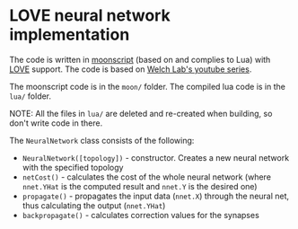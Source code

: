 LOVE neural network implementation
===

The code is written in [moonscript](http://moonscript.org/) (based on and complies to Lua) with [LOVE](http://love2d.org) support.
The code is based on [Welch Lab's youtube series](https://www.youtube.com/watch?v=bxe2T-V8XRs).

The moonscript code is in the `moon/` folder. The compiled lua code is in the `lua/` folder.

NOTE: All the files in `lua/` are deleted and re-created when building, so don't write code in there.

The `NeuralNetwork` class consists of the following:
 * `NeuralNetwork([topology])` - constructor. Creates a new neural network with the specified topology
 * `netCost()` - calculates the cost of the whole neural network (where `nnet.YHat` is the computed result and `nnet.Y` is the desired one)
 * `propagate()` - propagates the input data (`nnet.X`) through the neural net, thus calculating the output (`nnet.YHat`)
 * `backpropagate()` - calculates correction values for the synapses
 
